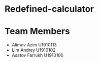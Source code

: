 # Redefined-calculator
# Team Members
- Alimov Azim U1910113
- Lim Andrey U1910102
- Asatov Farrukh U1910100

